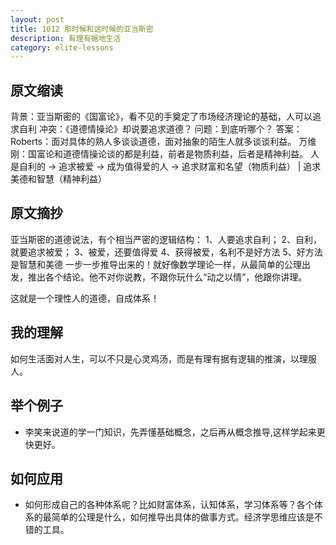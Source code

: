 ```yaml
---
layout: post
title: 1012 那时候和这时候的亚当斯密
description: 有理有据地生活
category: elite-lessons
---
```


## 原文缩读
背景：亚当斯密的《国富论》，看不见的手奠定了市场经济理论的基础，人可以追求自利
冲突：《道德情操论》却说要追求道德？
问题：到底听哪个？
答案：Roberts：面对具体的熟人多谈谈道德，面对抽象的陌生人就多谈谈利益。
    万维刚：国富论和道德情操论谈的都是利益，前者是物质利益，后者是精神利益。
    人是自利的 → 追求被爱 → 成为值得爱的人 → 追求财富和名望（物质利益） | 追求美德和智慧（精神利益）

## 原文摘抄
亚当斯密的道德说法，有个相当严密的逻辑结构：
1、人要追求自利；
2、自利，就要追求被爱；
3、被爱，还要值得爱
4、获得被爱，名利不是好方法
5、好方法是智慧和美德
一步一步推导出来的！就好像数学理论一样，从最简单的公理出发，推出各个结论。他不对你说教，不跟你玩什么“动之以情”，他跟你讲理。

这就是一个理性人的道德，自成体系！

## 我的理解
如何生活面对人生，可以不只是心灵鸡汤，而是有理有据有逻辑的推演，以理服人。

## 举个例子
- 李笑来说道的学一门知识，先弄懂基础概念，之后再从概念推导,这样学起来更快更好。

## 如何应用
- 如何形成自己的各种体系呢？比如财富体系，认知体系，学习体系等？各个体系的最简单的公理是什么，如何推导出具体的做事方式。经济学思维应该是不错的工具。
